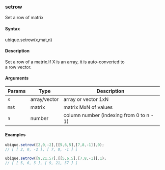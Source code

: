 ### setrow

Set a row of matrix


#### Syntax

ubique.setrow(x,mat,n)


#### Description

Set a row of a matrix.If X is an array, it is auto-converted to  
a row vector.  



#### Arguments

|Params|Type|Description
|---------|----|-----------
|`x` | array/vector | array or vector 1xN
|`mat` | matrix | matrix MxN of values
|`n` | number | column number (indexing from 0 to n - 1)


#### Examples

```js
ubique.setrow([2,0,-2],[[5,6,5],[7,8,-1]],0);
// [ [ 2, 0, -2 ], [ 7, 8, -1 ] ]

ubique.setrow([9,21,57],[[5,6,5],[7,8,-1]],1);
// [ [ 5, 6, 5 ], [ 9, 21, 57 ] ]
```


